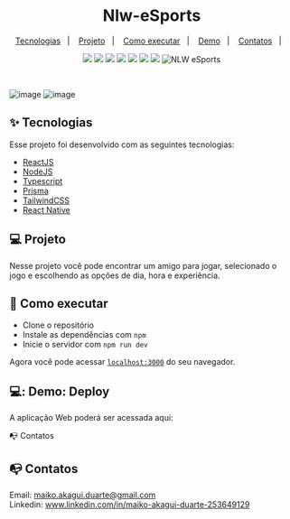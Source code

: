 # <h1 align="center" style="font-family:Inter;">Nlw-eSports</h1>




<p align="center">
  <a href="#-tecnologias">Tecnologias</a>&nbsp;&nbsp;&nbsp;|&nbsp;&nbsp;&nbsp;
  <a href="#-projeto">Projeto</a>&nbsp;&nbsp;&nbsp;|&nbsp;&nbsp;&nbsp;
  <a href="#-como-executar">Como executar</a>&nbsp;&nbsp;&nbsp;|&nbsp;&nbsp;&nbsp;
  <a href="#iphone-demo-deploy">Demo</a>&nbsp;&nbsp;&nbsp;|&nbsp;&nbsp;&nbsp;
    <a href="#mailbox_with_no_mail-contatos">Contatos</a>&nbsp;&nbsp;&nbsp;|&nbsp;&nbsp;&nbsp;
  

</p>

<p align="center">
  <img src="https://img.shields.io/badge/React-JS-navy">
  <img src="https://img.shields.io/badge/Node-JS-green">
<img src="https://img.shields.io/badge/Prisma-DB-violet">
  <img src="https://img.shields.io/badge/React-Native-blue">
<img src="https://img.shields.io/badge/Vite-JS-violet">
<img src="https://img.shields.io/badge/Typescript-TS-blue">
<img src="https://img.shields.io/badge/Tailwind-CSS-blue">





 <img src="https://img.shields.io/badge/NLW-eSports-violet" alt="NLW eSports" />
</p>

<br>


<p align="center">
  
 
</p>


  ![image](https://github.com/MaikoDuarte/MKE-Sports/assets/46424572/fae44107-2cc0-4d02-9a4f-8e8b8948ebbc)
  ![image](https://github.com/MaikoDuarte/MKE-Sports/assets/46424572/623cf74f-f9e8-4c68-b25f-be396ae8658b)




## ✨ Tecnologias

Esse projeto foi desenvolvido com as seguintes tecnologias:

- [ReactJS](https://reactjs.org/)
- [NodeJS](https://nodejs.org/)
- [Typescript](https://www.typescriptlang.org/)
- [Prisma](https://www.prisma.io/)
- [TailwindCSS](https://tailwindcss.com/)
- [React Native](https://reactnative.dev/)


## 💻 Projeto

Nesse projeto você pode encontrar um amigo para jogar, selecionado o jogo e escolhendo as opções de dia, hora e experiência.


## 🚀 Como executar

- Clone o repositório
- Instale as dependências com `npm`
- Inicie o servidor com `npm run dev`

Agora você pode acessar [`localhost:3000`](http://localhost:3000) do seu navegador.

## 💻: Demo: Deploy

A aplicação Web poderá ser acessada aqui: 

📭 Contatos


## :mailbox_with_no_mail: Contatos

Email: maiko.akagui.duarte@gmail.com <br>
Linkedin: www.linkedin.com/in/maiko-akagui-duarte-253649129
